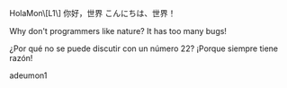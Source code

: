 HolaMon\\[L1\\]
你好，世界
こんにちは、世界！

Why don't programmers like nature? It has too many bugs!

¿Por qué no se puede discutir con un número 22? ¡Porque siempre tiene razón!

adeumon1

